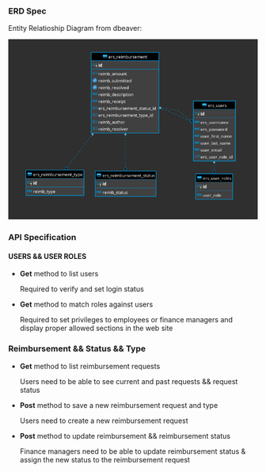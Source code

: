 ### ERD Spec
Entity Relatioship Diagram from dbeaver:

![alt text](https://github.com/200427-Revature-Training/milton_reyes_p1/blob/master/sql_tables/ERD.png "Entity Relatioship Diagram")

### API Specification
#### USERS && USER ROLES
+ **Get** method to list users

   Required to verify and set login status


+ **Get** method to match roles against users

   Required to set privileges to employees or finance managers and display proper allowed sections in the web site
### Reimbursement && Status && Type
+ **Get** method to list reimbursement requests

   Users need to be able to see current and past requests && request status


+ **Post** method to save a new reimbursement request and type

   Users need to create a new reimbursement request


+ **Post** method to update reimbursement && reimbursement status

   Finance managers need to be able to update reimbursement status & assign the new status to the reimbursement request